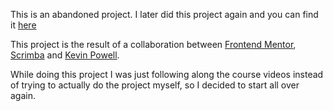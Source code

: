 This is an abandoned project. I later did this project again and you can find it [here](https://github.com/Chamara-Wijepala/space-travel)

This project is the result of a collaboration between [Frontend Mentor](https://www.frontendmentor.io/home), [Scrimba](https://scrimba.com) and [Kevin Powell](https://twitter.com/KevinJPowell).

While doing this project I was just following along the course videos instead of trying to actually do the project myself, so I decided to start all over again.

